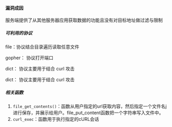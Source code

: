 #### 漏洞成因

服务端提供了从其他服务器应用获取数据的功能且没有对目标地址做过滤与限制

##### 可利用的协议

file：协议结合目录遍历读取任意文件

gopher： 协议打开端口

dict： 协议主要用于结合 curl 攻击

dict： 协议主要用于结合 curl 攻击

##### 相关函数

1. `file_get_contents()`：函数从用户指定的url获取内容，然后指定一个文件名j进行保存，并展示给用户。file_put_content函数把一个字符串写入文件中。
2. `curl_exec`：函数用于执行指定的cURL会话
